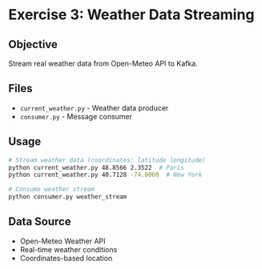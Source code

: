 # Exercise 3: Weather Data Streaming

## Objective
Stream real weather data from Open-Meteo API to Kafka.

## Files
- `current_weather.py` - Weather data producer
- `consumer.py` - Message consumer

## Usage
```bash
# Stream weather data (coordinates: latitude longitude)
python current_weather.py 48.8566 2.3522  # Paris
python current_weather.py 40.7128 -74.0060  # New York

# Consume weather stream
python consumer.py weather_stream
```

## Data Source
- Open-Meteo Weather API
- Real-time weather conditions
- Coordinates-based location
